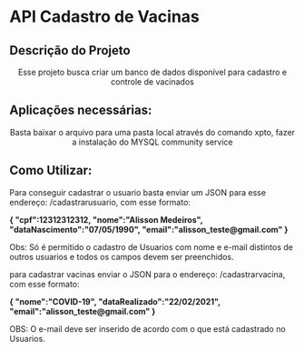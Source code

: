 # API Cadastro de Vacinas 

## Descrição do Projeto
<p align="center">Esse projeto busca criar um banco de dados disponível para cadastro e controle de vacinados</p>

## Aplicações necessárias:
<p align="center">Basta baixar o arquivo para uma pasta local através do comando xpto, fazer a instalação do MYSQL community service</p>

## Como Utilizar:

<p>Para conseguir cadastrar o usuario basta enviar um JSON para esse endereço:  /cadastrarusuario, com esse formato: </p>
<p><b>
{
    "cpf":12312312312,
    "nome":"Alisson Medeiros",
    "dataNascimento":"07/05/1990",
    "email":"alisson_teste@gmail.com"
}
</b></p>
Obs: Só é permitido o cadastro de Usuarios com nome e e-mail distintos de outros usuarios e todos os campos devem ser preenchidos.

<br>
<p>para cadastrar vacinas enviar o JSON para o endereço: /cadastrarvacina, com esse formato:</p>

<p><b>
{
    "nome":"COVID-19",
    "dataRealizado":"22/02/2021",
    "email":"alisson_teste@gmail.com"
}
</b></p>
OBS: O e-mail deve ser inserido de acordo com o que está cadastrado no Usuarios.

